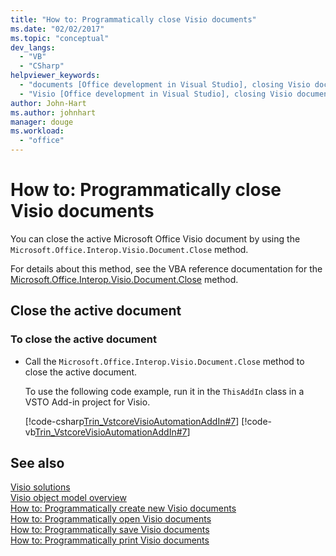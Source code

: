 ```yaml
---
title: "How to: Programmatically close Visio documents"
ms.date: "02/02/2017"
ms.topic: "conceptual"
dev_langs: 
  - "VB"
  - "CSharp"
helpviewer_keywords: 
  - "documents [Office development in Visual Studio], closing Visio documents"
  - "Visio [Office development in Visual Studio], closing Visio documents"
author: John-Hart
ms.author: johnhart
manager: douge
ms.workload: 
  - "office"
---
```

# How to: Programmatically close Visio documents
  You can close the active Microsoft Office Visio document by using the `Microsoft.Office.Interop.Visio.Document.Close` method.  
  
 For details about this method, see the VBA reference documentation for the [Microsoft.Office.Interop.Visio.Document.Close](/office/vba/api/Visio.Document.Close) method.  
  
## Close the active document  
  
### To close the active document  
  
-   Call the `Microsoft.Office.Interop.Visio.Document.Close` method to close the active document.  
  
     To use the following code example, run it in the `ThisAddIn` class in a VSTO Add-in project for Visio.  
  
     [!code-csharp[Trin_VstcoreVisioAutomationAddIn#7](../vsto/codesnippet/CSharp/trin_vstcorevisioautomationaddin/ThisAddIn.cs#7)]
     [!code-vb[Trin_VstcoreVisioAutomationAddIn#7](../vsto/codesnippet/VisualBasic/trin_vstcorevisioautomationaddin/ThisAddIn.vb#7)]  
  
## See also  
 [Visio solutions](../vsto/visio-solutions.md)   
 [Visio object model overview](../vsto/visio-object-model-overview.md)   
 [How to: Programmatically create new Visio documents](../vsto/how-to-programmatically-create-new-visio-documents.md)   
 [How to: Programmatically open Visio documents](../vsto/how-to-programmatically-open-visio-documents.md)   
 [How to: Programmatically save Visio documents](../vsto/how-to-programmatically-save-visio-documents.md)   
 [How to: Programmatically print Visio documents](../vsto/how-to-programmatically-print-visio-documents.md)  
